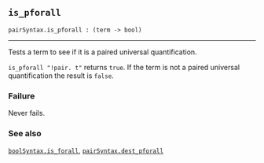 ## `is_pforall`

``` hol4
pairSyntax.is_pforall : (term -> bool)
```

------------------------------------------------------------------------

Tests a term to see if it is a paired universal quantification.

`is_pforall "!pair. t"` returns `true`. If the term is not a paired
universal quantification the result is `false`.

### Failure

Never fails.

### See also

[`boolSyntax.is_forall`](#boolSyntax.is_forall),
[`pairSyntax.dest_pforall`](#pairSyntax.dest_pforall)
